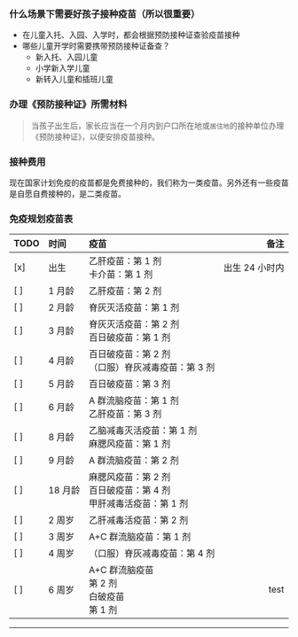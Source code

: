 

### 什么场景下需要好孩子接种疫苗（所以很重要）

- 在儿童入托、入园、入学时，都会根据预防接种证查验疫苗接种
- 哪些儿童开学时需要携带预防接种证备查？
    - 新入托、入园儿童
    - 小学新入学儿童
    - 新转入儿童和插班儿童

### 办理《预防接种证》所需材料
> 当孩子出生后，家长应当在一个月内到户口所在地或`居住地`的接种单位办理《预防接种证》，以便安排疫苗接种。

### 接种费用
现在国家计划免疫的疫苗都是免费接种的，我们称为一类疫苗。另外还有一些疫苗是自愿自费接种的，是二类疫苗。

### 免疫规划疫苗表


|TODO|时间 | 疫苗 |备注 |
|:----|:----|:----|----:|
| [x] | 出生 | 乙肝疫苗：第 1 剂  </br>卡介苗：第 1 剂 |出生 24 小时内 |
| [ ] |1 月龄 | 乙肝疫苗：第 2 剂 ||
| [ ] |2 月龄 | 脊灰灭活疫苗：第 1 剂 ||
| [ ] |3 月龄 | 脊灰灭活疫苗：第 2 剂 </br> 百日破疫苗：第 1 剂 ||
| [ ] |4 月龄 | 百日破疫苗：第 2 剂 </br>（口服）脊灰减毒疫苗：第 3 剂 ||
| [ ] |5 月龄 | 百日破疫苗：第 3 剂 ||
| [ ] |6 月龄 | A 群流脑疫苗：第 1 剂 </br>乙肝疫苗：第 3 剂  ||
| [ ] |8 月龄 | 乙脑减毒灭活疫苗：第 1 剂 </br> 麻腮风疫苗：第 1 剂 ||
| [ ] |9 月龄 | A 群流脑疫苗：第 2 剂 ||
| [ ] |18 月龄 | 麻腮风疫苗：第 2 剂 </br> 百日破疫苗：第 4 剂 </br> 甲肝减毒活疫苗：第 1 剂 ||
| [ ] |2 周岁 | 乙肝减毒活疫苗：第 2 剂 ||
| [ ] |3 周岁|A+C 群流脑疫苗：第 1 剂 ||
| [ ] |4 周岁 |（口服）脊灰减毒疫苗：第 4 剂 ||
| [ ] |6 周岁 | A+C 群流脑疫苗 </br> 第 2 剂 </br> 白破疫苗 </br> 第 1 剂 |test|

---
